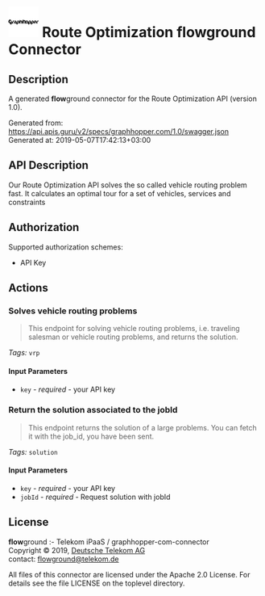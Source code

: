 # ![LOGO](logo.png) Route Optimization **flow**ground Connector

## Description

A generated **flow**ground connector for the Route Optimization API (version 1.0).

Generated from: https://api.apis.guru/v2/specs/graphhopper.com/1.0/swagger.json<br/>
Generated at: 2019-05-07T17:42:13+03:00

## API Description

Our Route Optimization API solves the so called vehicle routing problem fast. It calculates an optimal tour for a set of vehicles, services and constraints

## Authorization

Supported authorization schemes:
- API Key
## Actions

### Solves vehicle routing problems

> This endpoint for solving vehicle routing problems, i.e. traveling salesman or vehicle routing problems, and returns the solution.

*Tags:* `vrp`

#### Input Parameters
* `key` - _required_ - your API key

### Return the solution associated to the jobId

> This endpoint returns the solution of a large problems. You can fetch it with the job_id, you have been sent.

*Tags:* `solution`

#### Input Parameters
* `key` - _required_ - your API key
* `jobId` - _required_ - Request solution with jobId

## License

**flow**ground :- Telekom iPaaS / graphhopper-com-connector<br/>
Copyright © 2019, [Deutsche Telekom AG](https://www.telekom.de)<br/>
contact: flowground@telekom.de

All files of this connector are licensed under the Apache 2.0 License. For details
see the file LICENSE on the toplevel directory.
